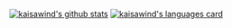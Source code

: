 [![kaisawind's github stats](https://github-readme-stats.vercel.app/api?username=kaisawind&theme=gruvbox)](https://github.com/kaisawind)
[![kaisawind's languages card](https://github-readme-stats.vercel.app/api/top-langs/?username=kaisawind&layout=compact&langs_count=10&theme=gruvbox)](https://github.com/kaisawind)
